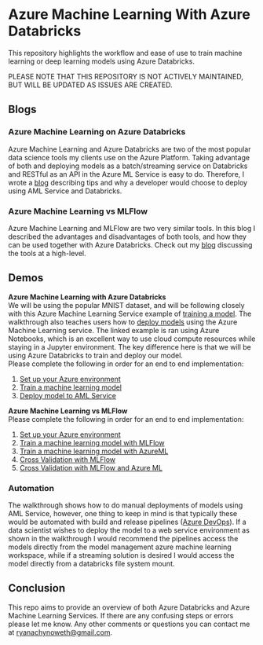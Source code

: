 # Azure Machine Learning With Azure Databricks
This repository highlights the workflow and ease of use to train machine learning or deep learning models using Azure Databricks. 

PLEASE NOTE THAT THIS REPOSITORY IS NOT ACTIVELY MAINTAINED, BUT WILL BE UPDATED AS ISSUES ARE CREATED.  


## Blogs

### Azure Machine Learning on Azure Databricks
Azure Machine Learning and Azure Databricks are two of the most popular data science tools my clients use on the Azure Platform. Taking advantage of both and deploying models as a batch/streaming service on Databricks and RESTful as an API in the Azure ML Service is easy to do. Therefore, I wrote a [blog](https://github.com/ryanchynoweth44/AzureMachineLearningWithDatabricks/blob/master/AzureMLWithAzureDatabricks/blog/AMLWithDatabricks.md) describing tips and why a developer would choose to deploy using AML Service and Databricks. 

### Azure Machine Learning vs MLFlow
Azure Machine Learning and MLFlow are two very similar tools. In this blog I described the advantages and disadvantages of both tools, and how they can be used together with Azure Databricks. Check out my [blog](https://github.com/ryanchynoweth44/AzureMachineLearningWithDatabricks/blob/master/AzureMLvsMLFlow/Docs/AzureMLAndMLFlow.md) discussing the tools at a high-level. 


## Demos

**Azure Machine Learning with Azure Databricks**  
We will be using the popular MNIST dataset, and will be following closely with this Azure Machine Learning Service example of [training a model](https://github.com/Azure/MachineLearningNotebooks/blob/master/tutorials/img-classification-part1-training.ipynb). The walkthrough also teaches users how to [deploy models](https://github.com/Azure/MachineLearningNotebooks/blob/fb6a73a7906bcde374887c8fafbce7ae290db435/tutorials/img-classification-part2-deploy.ipynb) using the Azure Machine Learning service. The linked example is ran using Azure Notebooks, which is an excellent way to use cloud compute resources while staying in a Jupyter environment. The key difference here is that we will be using Azure Databricks to train and deploy our model.   
Please complete the following in order for an end to end implementation:  
1. [Set up your Azure environment](./AzureMLWithAzureDatabricks/walkthrough/01_SetUpAzureEnvironment.md)
1. [Train a machine learning model](./AzureMLWithAzureDatabricks/walkthrough/02_TrainModel.md)
1. [Deploy model to AML Service](./AzureMLWithAzureDatabricks/walkthrough/03_DeployModel.md)

**Azure Machine Learning vs MLFlow**  
Please complete the following in order for an end to end implementation:  
1. [Set up your Azure environment](./AzureMLvsMLFlow/Docs/00_SetUpAzureEnvironment.md)
1. [Train a machine learning model with MLFlow](./AzureMLvsMLFlow/Docs/01_TrainWithMLFlow.md)
1. [Train a machine learning model with AzureML](./AzureMLvsMLFlow/Docs/02_TrainWithAzureML.md)
1. [Cross Validation with MLFlow](./AzureMLvsMLFlow/Docs/03_CrossValidation.md)
1. [Cross Validation with MLFlow and Azure ML](./AzureMLvsMLFlow/Docs/04_TrainWithBoth.md)

### Automation
The walkthrough shows how to do manual deployments of models using AML Service, however, one thing to keep in mind is that typically these would be automated with build and release pipelines ([Azure DevOps](https://azure.microsoft.com/en-us/services/devops/)). If a data scientist wishes to deploy the model to a web service environment as shown in the walkthrough I would recommend the pipelines access the models directly from the model management azure machine learning workspace, while if a streaming solution is desired I would access the model directly from a databricks file system mount. 

## Conclusion
This repo aims to provide an overview of both Azure Databricks and Azure Machine Learning Services. If there are any confusing steps or errors please let me know. Any other comments or questions you can contact me at ryanachynoweth@gmail.com.
